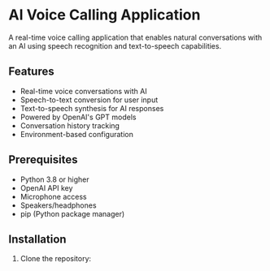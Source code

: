 # AI Voice Calling Application

A real-time voice calling application that enables natural conversations with an AI using speech recognition and text-to-speech capabilities.

## Features

- Real-time voice conversations with AI
- Speech-to-text conversion for user input
- Text-to-speech synthesis for AI responses
- Powered by OpenAI's GPT models
- Conversation history tracking
- Environment-based configuration

## Prerequisites

- Python 3.8 or higher
- OpenAI API key
- Microphone access
- Speakers/headphones
- pip (Python package manager)

## Installation

1. Clone the repository: